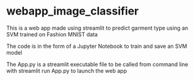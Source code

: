 # webapp_image_classifier
This is a web app made using streamlit to predict garment type using an SVM trained on Fashion MNIST data 

The code is in the form of a Jupyter Notebook to train and save an SVM model

The App.py is a streamlit executable file to be called from command line with streamlit run App.py to launch the web app
